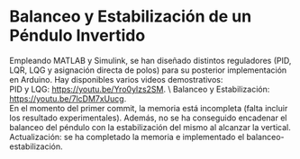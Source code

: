 # Balanceo y Estabilización de un Péndulo Invertido
Empleando MATLAB y Simulink, se han diseñado distintos reguladores (PID, LQR, LQG y asignación directa de polos) para su posterior implementación en Arduino.
Hay disponibles varios videos demostrativos: \
PID y LQG: https://youtu.be/Yro0ylzs2SM. \ 
Balanceo y Estabilización: https://youtu.be/7lcDM7xUucg. \
En el momento del primer commit, la memoria está incompleta (falta incluir los resultado experimentales). Además, no se ha conseguido encadenar el balanceo del péndulo con la estabilización del mismo al alcanzar la vertical.
Actualización: se ha completado la memoria e implementado el balanceo-estabilización.
